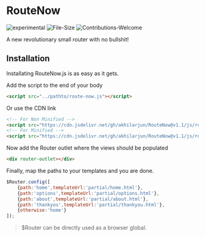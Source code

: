 # RouteNow
![experimental][experimental-badge]
![File-Size][size-image]
![Contributions-Welcome][contributions-url]

A new revolutionary small router with no bullshit!

## Installation
Installating RouteNow.js is as easy as it gets.

Add the script to the end of your body
```html
<script src="../pathto/route-now.js"></script>
```

Or use the CDN link
```html
<!-- For Non Minified -->
<script src="https://cdn.jsdelivr.net/gh/akhilarjun/RouteNow@v1.1/js/route-now.js"></script>
<!-- For Minified -->
<script src="https://cdn.jsdelivr.net/gh/akhilarjun/RouteNow@v1.1/js/route-now.min.js"></script>
```

Now add the Router outlet where the views should be populated
```html
<div router-outlet></div>
```

Finally, map the paths to your templates and you are done.
```js
$Router.config([
    {path:'home',templateUrl:'partial/home.html'},
    {path:'options',templateUrl:'partial/options.html'},
    {path:'about',templateUrl:'partial/about.html'},
    {path:'thankyou',templateUrl:'partial/thankyou.html'},
    {otherwise:'home'}
]);
```
>$Router can be directly used as a browser global. 


[experimental-badge]: https://img.shields.io/badge/Stability-Experimental-orange.svg?style=flat-square
[size-image]: http://img.badgesize.io/akhilarjun/RouteNow/master/js/route-now.min.js.svg?compression=gzip&style=flat-square&label=Minified%20And%20Gzipped%20Size
[contributions-url]: https://img.shields.io/badge/Contributions-Welcome-blue.svg?style=flat-square
